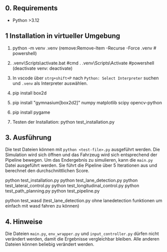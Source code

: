 ## 0. Requirements
- Python >3.12
## 1 Installation in virtueller Umgebung
1. python -m venv .venv
    (remove:Remove-Item -Recurse -Force .venv # powershell)
2. .venv\Scripts\activate.bat   #cmd
   . .venv\Scripts\Activate    #powershell
    (deactivate venv: deactivate)
3. In vscode über `strg+shift+P` nach `Python: Select Interpreter` suchen und `.venv` als Interpreter auswählen.
4. pip install box2d
5. pip install "gymnasium[box2d2]" numpy matplotlib scipy opencv-python
6. pip install pygame

7. Testen der Installation:
    python test_installation.py

## 3. Ausführung

Die test Dateien können mit `python <test-file>.py` ausgeführt werden. Die Simulation wird sich öffnen und das Fahrzeug wird sich entsprechend der Pipeline bewegen. Um das Endergebnis zu simulieren, kann die `main.py` Datei ausgeführt werden. Sie führt die Pipeline über 5 Iterationen aus und berechnet den durchschnittlichen Score.

python test_installation.py
python test_lane_detection.py
python test_lateral_control.py
python test_longitudinal_control.py
python test_path_planning.py
python test_pipeline.py

python test_wasd
(test_lane_detection.py ohne lanedetection funktionen um einfach mit wasd fahren zu können)

## 4. Hinweise

Die Dateien `main.py`, `env_wrapper.py` und `input_controller.py` dürfen nicht verändert werden, damit die Ergebnisse vergleichbar bleiben. Alle anderen Dateien können beliebig verändert werden.